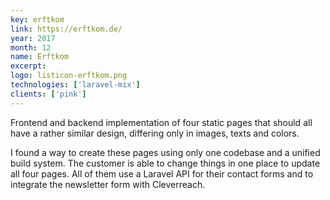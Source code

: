 ```yaml
---
key: erftkom
link: https://erftkom.de/
year: 2017
month: 12
name: Erftkom
excerpt:
logo: listicon-erftkom.png
technologies: ['laravel-mix']
clients: ['pink']
---
```


Frontend and backend implementation of four static pages that should all have a rather similar design, differing only in
images, texts and colors.

I found a way to create these pages using only one codebase and a unified build system. The customer is able to change
things in one place to update all four pages. All of them use a Laravel API for their contact forms and to integrate the
newsletter form with Cleverreach.
